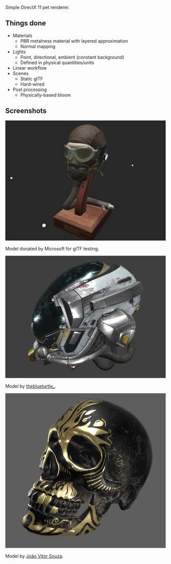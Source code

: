 Simple DirectX 11 pet renderer.

## Things done

 - Materials
    - PBR metalness material with layered approximation
    - Normal mapping
 - Lights
   - Point, directional, ambient (constant background)
   - Defined in physical quantities/units
 - Linear workflow
 - Scenes
    - Static glTF
    - Hard-wired
 - Post processing
    - Physically-based bloom

## Screenshots

![Flight Helmet](./Doc/Screenshots/3.jpg)

Model donated by Microsoft for glTF testing.

![Battle Damaged Sci-fi Helmet](./Doc/Screenshots/1.jpg)

Model by [theblueturtle_](https://sketchfab.com/theblueturtle_).

![Skull Salazar](./Doc/Screenshots/2.jpg)

Model by [João Vitor Souza](https://sketchfab.com/jvitorsouzadesign).